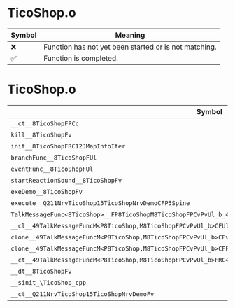 # TicoShop.o
| Symbol | Meaning 
| ------------- | ------------- 
| :x: | Function has not yet been started or is not matching. 
| :white_check_mark: | Function is completed. 


# TicoShop.o
| Symbol | Decompiled? |
| ------------- | ------------- |
| `__ct__8TicoShopFPCc` | :x: |
| `kill__8TicoShopFv` | :x: |
| `init__8TicoShopFRC12JMapInfoIter` | :x: |
| `branchFunc__8TicoShopFUl` | :x: |
| `eventFunc__8TicoShopFUl` | :x: |
| `startReactionSound__8TicoShopFv` | :x: |
| `exeDemo__8TicoShopFv` | :x: |
| `execute__Q211NrvTicoShop15TicoShopNrvDemoCFP5Spine` | :x: |
| `TalkMessageFunc<8TicoShop>__FP8TicoShopM8TicoShopFPCvPvUl_b_49TalkMessageFuncM<P8TicoShop,M8TicoShopFPCvPvUl_b>` | :x: |
| `__cl__49TalkMessageFuncM<P8TicoShop,M8TicoShopFPCvPvUl_b>CFUl` | :x: |
| `clone__49TalkMessageFuncM<P8TicoShop,M8TicoShopFPCvPvUl_b>CFv` | :x: |
| `clone__49TalkMessageFuncM<P8TicoShop,M8TicoShopFPCvPvUl_b>CFP7JKRHeap` | :x: |
| `__ct__49TalkMessageFuncM<P8TicoShop,M8TicoShopFPCvPvUl_b>FRC49TalkMessageFuncM<P8TicoShop,M8TicoShopFPCvPvUl_b>` | :x: |
| `__dt__8TicoShopFv` | :x: |
| `__sinit_\TicoShop_cpp` | :x: |
| `__ct__Q211NrvTicoShop15TicoShopNrvDemoFv` | :x: |

